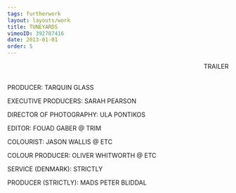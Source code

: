```yaml
---
tags: furtherwork
layout: layouts/work
title: TUNEYARDS
vimeoID: 392787416
date: 2013-01-01
order: 5
---
```

<p style="text-align:right;"> TRAILER
	<P> <hr style="height:2pt; visibility:hidden;" />


PRODUCER: TARQUIN GLASS

EXECUTIVE PRODUCERS: SARAH PEARSON

DIRECTOR OF PHOTOGRAPHY: ULA PONTIKOS

EDITOR: FOUAD GABER @ TRIM

COLOURIST: JASON WALLIS @ ETC

COLOUR PRODUCER: OLIVER WHITWORTH @ ETC

SERVICE (DENMARK): STRICTLY

PRODUCER (STRICTLY): MADS PETER BLIDDAL

<br>

